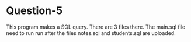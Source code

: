 # Question-5

This program makes a SQL query. There are 3 files there. The main.sql file need to run run after the files notes.sql and students.sql are uploaded.  

